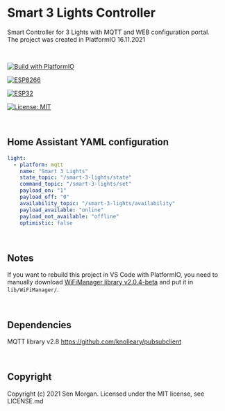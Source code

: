# Smart 3 Lights Controller

Smart Controller for 3 Lights with MQTT and WEB configuration portal. <br>
The project was created in PlatformIO 16.11.2021

<br>


[![Build with PlatformIO](https://img.shields.io/badge/Build%20with-PlatformIO-orange)](https://platformio.org/)

[![ESP8266](https://img.shields.io/badge/ESP-8266-000000.svg?longCache=true&style=flat&colorA=AA101F)](https://www.espressif.com/en/products/socs/esp8266)

[![ESP32](https://img.shields.io/badge/ESP-32-000000.svg?longCache=true&style=flat&colorA=AA101F)](https://www.espressif.com/en/products/socs/esp32)

[![License: MIT](https://img.shields.io/badge/License-MIT-brightgreen.svg)](https://opensource.org/licenses/MIT)

<br>

## Home Assistant YAML configuration
```yaml
light:
  - platform: mqtt
    name: "Smart 3 Lights"
    state_topic: "/smart-3-lights/state"
    command_topic: "/smart-3-lights/set"
    payload_on: "1"
    payload_off: "0"
    availability_topic: "/smart-3-lights/availability"
    payload_available: "online"
    payload_not_available: "offline"
    optimistic: false
```

<br>

## Notes

If you want to rebuild this project in VS Code with PlatformIO, you need to manually download [WiFiManager library v2.0.4-beta](https://github.com/tzapu/WiFiManager) and put it in `lib/WiFiManager/`.

<br>

## Dependencies
MQTT library v2.8 https://github.com/knolleary/pubsubclient

<br>

## Copyright

Copyright (c) 2021 Sen Morgan. Licensed under the MIT license, see LICENSE.md
